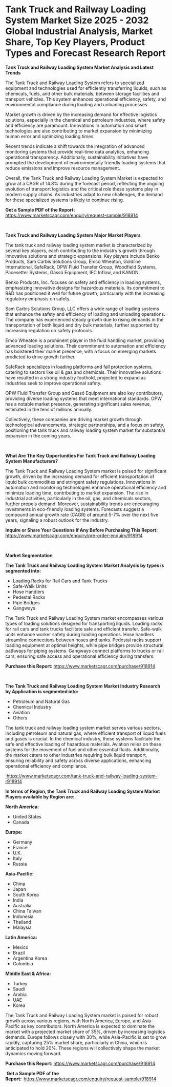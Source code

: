 <p><h1>Tank Truck and Railway Loading System Market Size 2025 - 2032 Global Industrial Analysis, Market Share, Top Key Players, Product Types and Forecast Research Report</h1></p><p><strong>Tank Truck and Railway Loading System Market Analysis and Latest Trends</strong></p>
<p><p>The Tank Truck and Railway Loading System refers to specialized equipment and technologies used for efficiently transferring liquids, such as chemicals, fuels, and other bulk materials, between storage facilities and transport vehicles. This system enhances operational efficiency, safety, and environmental compliance during loading and unloading processes. </p><p>Market growth is driven by the increasing demand for effective logistics solutions, especially in the chemical and petroleum industries, where safety and efficiency are paramount. Innovations in automation and smart technologies are also contributing to market expansion by minimizing human error and optimizing loading times. </p><p>Recent trends indicate a shift towards the integration of advanced monitoring systems that provide real-time data analytics, enhancing operational transparency. Additionally, sustainability initiatives have prompted the development of environmentally friendly loading systems that reduce emissions and improve resource management. </p><p>Overall, the Tank Truck and Railway Loading System Market is expected to grow at a CAGR of 14.8% during the forecast period, reflecting the ongoing evolution of transport logistics and the critical role these systems play in modern supply chains. As industries adapt to new challenges, the demand for these specialized systems is likely to continue rising.</p></p>
<p><strong>Get a Sample PDF of the Report:&nbsp;</strong> <a href="https://www.marketscagr.com/enquiry/request-sample/918914?utm_campaign=2951&utm_medium=2&utm_source=Github&utm_content=ia&utm_term=16042025&utm_id=tank-truck-and-railway-loading-system">https://www.marketscagr.com/enquiry/request-sample/918914</a></p>
<p>&nbsp;</p>
<p><strong>Tank Truck and Railway Loading System Major Market Players</strong></p>
<p><p>The tank truck and railway loading system market is characterized by several key players, each contributing to the industry's growth through innovative solutions and strategic expansions. Key players include Benko Products, Sam Carbis Solutions Group, Emco Wheaton, Goldline International, SafeRack, OPW Fluid Transfer Group, Woodfield Systems, Pacesetter Systems, Gassó Equipment, IFC Inflow, and KANON.</p><p>Benko Products, Inc. focuses on safety and efficiency in loading systems, emphasizing innovative designs for hazardous materials. Its commitment to R&D has positioned it well for future growth, particularly with the increasing regulatory emphasis on safety.</p><p>Sam Carbis Solutions Group, LLC offers a wide range of loading systems that enhance the safety and efficiency of loading and unloading operations. The company has experienced steady growth due to rising demands in the transportation of both liquid and dry bulk materials, further supported by increasing regulation on safety protocols.</p><p>Emco Wheaton is a prominent player in the fluid handling market, providing advanced loading solutions. Their commitment to automation and efficiency has bolstered their market presence, with a focus on emerging markets predicted to drive growth further.</p><p>SafeRack specializes in loading platforms and fall protection systems, catering to sectors like oil & gas and chemicals. Their innovative solutions have resulted in a strong industry foothold, projected to expand as industries seek to improve operational safety.</p><p>OPW Fluid Transfer Group and Gassó Equipment are also key contributors, providing diverse loading systems that meet international standards. OPW has a notable market presence, generating significant sales revenue, estimated in the tens of millions annually.</p><p>Collectively, these companies are driving market growth through technological advancements, strategic partnerships, and a focus on safety, positioning the tank truck and railway loading system market for substantial expansion in the coming years.</p></p>
<p>&nbsp;</p>
<p><strong>What Are The Key Opportunities For Tank Truck and Railway Loading System Manufacturers?</strong></p>
<p><p>The Tank Truck and Railway Loading System market is poised for significant growth, driven by the increasing demand for efficient transportation of liquid bulk commodities and stringent safety regulations. Innovations in automation and monitoring technologies enhance operational efficiency and minimize loading time, contributing to market expansion. The rise in industrial activities, particularly in the oil, gas, and chemicals sectors, further propels demand. Moreover, sustainability trends are encouraging investments in eco-friendly loading systems. Forecasts suggest a compound annual growth rate (CAGR) of around 5-7% over the next five years, signaling a robust outlook for the industry.</p></p>
<p><strong>Inquire or Share Your Questions If Any Before Purchasing This Report:</strong> <a href="https://www.marketscagr.com/enquiry/pre-order-enquiry/918914?utm_campaign=2951&utm_medium=2&utm_source=Github&utm_content=ia&utm_term=16042025&utm_id=tank-truck-and-railway-loading-system">https://www.marketscagr.com/enquiry/pre-order-enquiry/918914</a></p>
<p>&nbsp;</p>
<p><strong>Market Segmentation</strong></p>
<p><strong>The Tank Truck and Railway Loading System Market Analysis by types is segmented into:</strong></p>
<p><ul><li>Loading Racks for Rail Cars and Tank Trucks</li><li>Safe-Walk Units</li><li>Hose Handlers</li><li>Pedestal Racks</li><li>Pipe Bridges</li><li>Gangways</li></ul></p>
<p><p>The Tank Truck and Railway Loading System market encompasses various types of loading solutions designed for transporting liquids. Loading racks for rail cars and tank trucks facilitate safe and efficient transfer. Safe-walk units enhance worker safety during loading operations. Hose handlers streamline connections between hoses and tanks. Pedestal racks support loading equipment at optimal heights, while pipe bridges provide structural pathways for piping systems. Gangways connect platforms to trucks or rail cars, ensuring safe access and operational efficiency during transfers.</p></p>
<p><strong>Purchase this Report:&nbsp;</strong><a href="https://www.marketscagr.com/purchase/918914?utm_campaign=2951&utm_medium=2&utm_source=Github&utm_content=ia&utm_term=16042025&utm_id=tank-truck-and-railway-loading-system">https://www.marketscagr.com/purchase/918914</a></p>
<p>&nbsp;</p>
<p><strong>The Tank Truck and Railway Loading System Market Industry Research by Application is segmented into:</strong></p>
<p><ul><li>Petroleum and Natural Gas</li><li>Chemical Industry</li><li>Aviation</li><li>Others</li></ul></p>
<p><p>The tank truck and railway loading system market serves various sectors, including petroleum and natural gas, where efficient transport of liquid fuels and gases is crucial. In the chemical industry, these systems facilitate the safe and effective loading of hazardous materials. Aviation relies on these systems for the movement of fuel and other essential fluids. Additionally, the market caters to other industries requiring bulk liquid transport, ensuring reliability and safety across diverse applications, enhancing operational efficiency and compliance.</p></p>
<p><a href="https://www.marketscagr.com/tank-truck-and-railway-loading-system-r918914?utm_campaign=2951&utm_medium=2&utm_source=Github&utm_content=ia&utm_term=16042025&utm_id=tank-truck-and-railway-loading-system">&nbsp;https://www.marketscagr.com/tank-truck-and-railway-loading-system-r918914</a></p>
<p><strong>In terms of Region, the Tank Truck and Railway Loading System Market Players available by Region are:</strong></p>
<p>
    <p> <strong> North America: </strong>
        <ul>
            <li>United States</li>
            <li>Canada</li>
        </ul>
        </p> 
    <p> <strong> Europe: </strong>
        <ul>
            <li>Germany</li>
            <li>France</li>
            <li>U.K.</li>
            <li>Italy</li>
            <li>Russia</li>
        </ul>
        </p> 
    <p> <strong> Asia-Pacific: </strong>
        <ul>
            <li>China</li>
            <li>Japan</li>
            <li>South Korea</li>
            <li>India</li>
            <li>Australia</li>
            <li>China Taiwan</li>
            <li>Indonesia</li>
            <li>Thailand</li>
            <li>Malaysia</li>
        </ul>
        </p> 
    <p> <strong> Latin America: </strong>
        <ul>
            <li>Mexico</li>
            <li>Brazil</li>
            <li>Argentina Korea</li>
            <li>Colombia</li>
        </ul>
        </p> 
    <p> <strong> Middle East & Africa: </strong>
        <ul>
            <li>Turkey</li>
            <li>Saudi</li>
            <li>Arabia</li>
            <li>UAE</li>
            <li>Korea</li>
        </ul>
    </p>
    </p>
<p><p>The Tank Truck and Railway Loading System market is poised for robust growth across various regions, with North America, Europe, and Asia-Pacific as key contributors. North America is expected to dominate the market with a projected market share of 35%, driven by increasing logistics demands. Europe follows closely with 30%, while Asia-Pacific is set to grow rapidly, capturing 25% market share, particularly in China, which is anticipated to hold 20%. These regions will collectively shape the market dynamics moving forward.</p></p>
<p><strong>Purchase this Report: </strong><a href="https://www.marketscagr.com/purchase/918914?utm_campaign=2951&utm_medium=2&utm_source=Github&utm_content=ia&utm_term=16042025&utm_id=tank-truck-and-railway-loading-system">https://www.marketscagr.com/purchase/918914</a></p>
<p>&nbsp;<strong>Get a Sample PDF of the Report:&nbsp;&nbsp;</strong><a href="https://www.marketscagr.com/enquiry/request-sample/918914?utm_campaign=2951&utm_medium=2&utm_source=Github&utm_content=ia&utm_term=16042025&utm_id=tank-truck-and-railway-loading-system">https://www.marketscagr.com/enquiry/request-sample/918914</a></p>
<p><strong></strong></p>
<p><p></p><p></p><p></p></p>